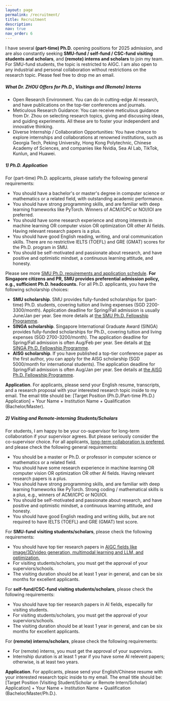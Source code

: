 ```yaml
---
layout: page
permalink: /recruitment/
title: Recruitment
description: 
nav: true
nav_order: 6
---
```

<style>
      details {
      padding: 0%; 
      /* border: 5px solid #f7f7f7; */
      /* border-radius: 3px; */
      }
</style>


I have several **(part-time) Ph.D.** opening positions for 2025 admission, and are also constantly seeking **SMU-fund / self-fund / CSC-fund visiting students and scholars**, and **(remote) interns and scholars** to join my team. For SMU-fund students, the topic is restricted to AIGC. I am also open to any industrial and personal collaboration without restrictions on the research topic. Please feel free to drop me an email. 


<!-- <details> 
<summary> <big><strong>What Dr. ZHOU Offers for Ph.D.,  Visitings and (Remote) Interns</strong></big></summary>

  * Open Research Environment. You can do in cutting-edge AI research, and have publications on the top-tier conferences and journals.
  * Meticulous Research Guidance: You can receive meticulous guidance from Dr. Zhou on selecting research topics, giving and discussing ideas, and guiding experiments. All these are to foster your independent and innovative thinking.
  * Diverse Internship / Collaboration Opportunities: You have chance to explore internships and collaborations at renowned institutions, such as Georgia Tech, Peking University, Hong Kong Polytechnic, Chinese Academy of Sciences, and  companies like Nvidia, Sea AI Lab, TikTok, Kunlun, and Huawei.
</details> -->





#####  **What Dr. ZHOU Offers for Ph.D.,  Visitings and (Remote) Interns**
  * Open Research Environment. You can do in cutting-edge AI research, and have publications on the top-tier conferences and journals.
  * Meticulous Research Guidance: You can receive meticulous guidance from Dr. Zhou on selecting research topics, giving and discussing ideas, and guiding experiments. All these are to foster your independent and innovative thinking.
  * Diverse Internship / Collaboration Opportunities: You have chance to explore internships and collaborations at renowned institutions, such as Georgia Tech, Peking University, Hong Kong Polytechnic, Chinese Academy of Sciences, and  companies like Nvidia, Sea AI Lab, TikTok, Kunlun, and Huawei. 



#####  **1) Ph.D. Application**
For (part-time) Ph.D. applicants, please satisfy the following general requirements:

  * You should have a bachelor's or master's degree in computer science or mathematics or a related field, with outstanding academic performance.
  * You should have strong programming skills, and are familiar with deep learning frameworks like PyTorch. Winners of ACM/ICPC or NOI/IOI are preferred.
  * You should have some research experience and strong interests in machine learning OR computer vision OR optimization OR other AI fields. Having relevant research papers is a plus.
  * You should have good English reading, writing, and oral communication skills. There are no restrictive IELTS (TOEFL) and GRE (GMAT) scores for the Ph.D. program in SMU. 
  * You should be self-motivated and passionate about research, and have positive and optimistic mindset, a continuous learning attitude, and honesty.

 <!-- The English requirement for admission to SUTD's PhD program is approximately:TOEFL >=90, IELTS >=6.5. -->
Please see more <a href="https://computing.smu.edu.sg/phd/online-application">SMU Ph.D. requirements and application schedule</a>.  **For Singapore citizens and PR, SMU provides  preferential admission policy, e.g., sufficient Ph.D. headcounts.** For all Ph.D. applicants, you have the following scholarship choices: 
  * **SMU scholarship**. SMU provides fully-funded scholarships for (part-time)  Ph.D. students, covering tuition and living expenses (SGD 2200-3300/month). Application deadline for Spring/Fall admission is usually June/Jan per year. See more details at <a href="https://computing.smu.edu.sg/phd/admissions-fees-scholarships">the SMU Ph.D. Fellowship Programme</a>.  
  * **SINGA scholarship**. Singapore International Graduate Award (SINGA) provides fully-funded scholarships for Ph.D., covering tuition and living expenses (SGD 2700-3200/month). The application deadline for Spring/Fall admission is often Aug/Feb per year. See details at <a href="https://www.a-star.edu.sg/Scholarships/for-graduate-studies/singapore-international-graduate-award-singa">the SINGA Ph.D. Fellowship Programme</a>. 
  * **AISG scholarship**. If you have published a top-tier conference paper as the first author, you can apply for the AISG scholarship (SGD 5000/month for international students). The application deadline for Spring/Fall admission is often Aug/Jan per year. See details at <a href="https://aisingapore.org/research/phd-fellowship-programme/">the AISG Ph.D. Fellowship Programme</a>.  
  <!-- * If you hold Singapore Citizen/PR status, there are more scholarship options available (please email for consultation). -->

**Application**. For applicants, please send your English resume, transcripts, and a research proposal with your interested research topic inside  to  my email. The email title should be: [Target Position (Ph.D./Part-time Ph.D.) Application] + Your Name + Institution Name + Qualification (Bachelor/Master).


#####  **2) Visiting and Remote-interning Students/Scholars**
For students, I am happy to be your co-supervisor for long-term collaboration if your supervisor agrees. But please seriously consider the co-supervisor choice.  For all applicants, <u>long-term collaboration is prefered</u>, and please check the following general requirements:

  * You should be a master or Ph.D. or professor in computer science or mathematics or a related field.
  * You should have some research experience in machine learning OR computer vision OR optimization OR other AI fields. Having relevant research papers is a plus.
  * You should have strong programming skills, and are familiar with deep learning frameworks like PyTorch.  Strong coding / mathematical skills is a plus, e.g., winners of ACM/ICPC or NOI/IOI. 
  * You should be self-motivated and passionate about research, and have positive and optimistic mindset, a continuous learning attitude, and honesty.
  * You should have good English reading and writing skills, but are not required to have IELTS (TOEFL) and GRE (GMAT) test score. 

For **SMU-fund visiting students/scholars**, please check the following requirements:
  * You should have top tier research papers in <u>AIGC fields like image/3D/video generation, multimodal learning and LLM, and optimization.</u>  
  * For visiting students/scholars, you must get the approval of your superviors/schools.  
  * The visiting duration should be at least 1 year in general, and can be six months for excellent applicants. 

For **self-fund/CSC-fund visiting students/scholars**, please check the following requirements:
  * You should have top tier research papers in AI fields, especailly for visiting students.  
  * For visiting students/scholars, you must get the approval of your superviors/schools. 
  * The visiting duration should be at least 1 year in general, and can be six months for  excellent applicants. 


For **(remote) interns/scholars**, please check the following requirements:
  * For (remote) interns, you must get the approval of your superviors. 
  * Internship duration is at least 1 year if you have some AI relevent papers; otherwise, is at least two years. 
  
  
<!-- For **industrial interns**, I have some collaborations with industry, e.g., Kunlun 2050 Research and Co-CEO of Skywork AI. Please check the following requirements:
  * You should have top tier research papers in AI fields.  
  * You must get the approval of your superviors. 
  * The internship duration should be at least six months. Longer internship duration is a plus. 
  * You should pass the interview of the company.  -->
**Application**. For applicants, please send your English/Chinese resume  with your interested research topic inside to my email. The email title should be: [Target Position (Visiting Student/Scholar or Remote Intern/Scholar) Application] + Your Name + Institution Name + Qualification (Bachelor/Master/Ph.D.).
